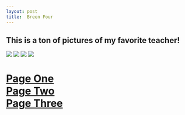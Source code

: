 ```yaml
---
layout: post
title:  Breen Four
---
```

<h2>This is a ton of pictures of my favorite teacher!</h2>
<img src="https://bbk12e1-cdn.myschoolcdn.com/ftpimages/984/user/thumb_user4085078_2421748.JPG" />
<img src="http://www.units.miamioh.edu/spiderlab/Kelsey%20Breen.JPG" />
<img src="https://www.linkedin.com/start/view-full-profile?_ed=0_PQAIFXuOQXdWpUchiY1SPR-xv116okF8HPQeSmsMTHE6Wv37RpgUz82ccx9-bQDJ&trk=public_profile_tc-view" />
<img src="https://bbk12e1-cdn.myschoolcdn.com/ftpimages/984/news/large_news845093_821795.jpg" />
<!-- I didn't know that you did this, cool. | Kelsey has been assisting PhD student Michael Sitvarin on experiments investigating spider and beetle responses to alternating patches of chemical cues from different intraguild predators. She has recently been awarded a University Summer Scholars internship to conduct an independent project in the summer of 2010. | -->
<br>
<h1>
<a href="http://stonemahogany.com/2017/02/23/breenone.html" target="_blank">Page One</a>
<br>
<a href="http://stonemahogany.com/2017/02/23/breentwo.html" target="_blank">Page Two</a>
<br>
<a href="http://stonemahogany.com/2017/02/23/breenthree.html" target="_blank">Page Three</a>
</h1>
